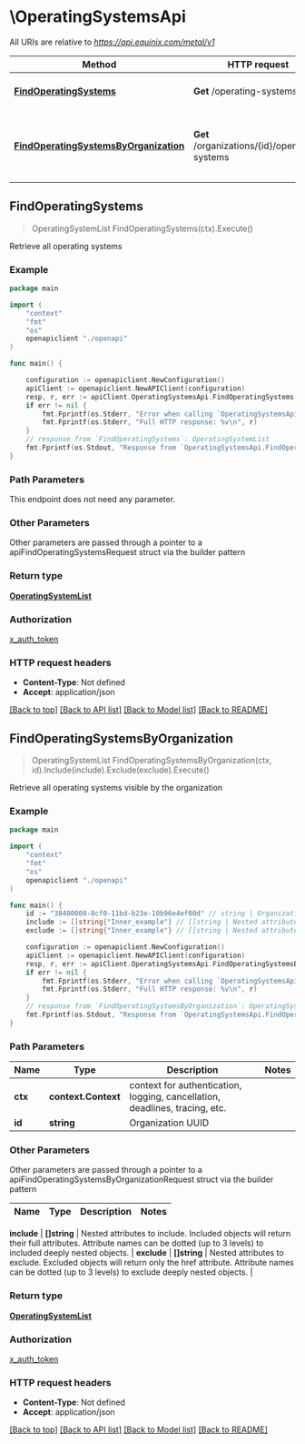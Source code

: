 # \OperatingSystemsApi

All URIs are relative to *https://api.equinix.com/metal/v1*

Method | HTTP request | Description
------------- | ------------- | -------------
[**FindOperatingSystems**](OperatingSystemsApi.md#FindOperatingSystems) | **Get** /operating-systems | Retrieve all operating systems
[**FindOperatingSystemsByOrganization**](OperatingSystemsApi.md#FindOperatingSystemsByOrganization) | **Get** /organizations/{id}/operating-systems | Retrieve all operating systems visible by the organization



## FindOperatingSystems

> OperatingSystemList FindOperatingSystems(ctx).Execute()

Retrieve all operating systems



### Example

```go
package main

import (
    "context"
    "fmt"
    "os"
    openapiclient "./openapi"
)

func main() {

    configuration := openapiclient.NewConfiguration()
    apiClient := openapiclient.NewAPIClient(configuration)
    resp, r, err := apiClient.OperatingSystemsApi.FindOperatingSystems(context.Background()).Execute()
    if err != nil {
        fmt.Fprintf(os.Stderr, "Error when calling `OperatingSystemsApi.FindOperatingSystems``: %v\n", err)
        fmt.Fprintf(os.Stderr, "Full HTTP response: %v\n", r)
    }
    // response from `FindOperatingSystems`: OperatingSystemList
    fmt.Fprintf(os.Stdout, "Response from `OperatingSystemsApi.FindOperatingSystems`: %v\n", resp)
}
```

### Path Parameters

This endpoint does not need any parameter.

### Other Parameters

Other parameters are passed through a pointer to a apiFindOperatingSystemsRequest struct via the builder pattern


### Return type

[**OperatingSystemList**](OperatingSystemList.md)

### Authorization

[x_auth_token](../README.md#x_auth_token)

### HTTP request headers

- **Content-Type**: Not defined
- **Accept**: application/json

[[Back to top]](#) [[Back to API list]](../README.md#documentation-for-api-endpoints)
[[Back to Model list]](../README.md#documentation-for-models)
[[Back to README]](../README.md)


## FindOperatingSystemsByOrganization

> OperatingSystemList FindOperatingSystemsByOrganization(ctx, id).Include(include).Exclude(exclude).Execute()

Retrieve all operating systems visible by the organization



### Example

```go
package main

import (
    "context"
    "fmt"
    "os"
    openapiclient "./openapi"
)

func main() {
    id := "38400000-8cf0-11bd-b23e-10b96e4ef00d" // string | Organization UUID
    include := []string{"Inner_example"} // []string | Nested attributes to include. Included objects will return their full attributes. Attribute names can be dotted (up to 3 levels) to included deeply nested objects. (optional)
    exclude := []string{"Inner_example"} // []string | Nested attributes to exclude. Excluded objects will return only the href attribute. Attribute names can be dotted (up to 3 levels) to exclude deeply nested objects. (optional)

    configuration := openapiclient.NewConfiguration()
    apiClient := openapiclient.NewAPIClient(configuration)
    resp, r, err := apiClient.OperatingSystemsApi.FindOperatingSystemsByOrganization(context.Background(), id).Include(include).Exclude(exclude).Execute()
    if err != nil {
        fmt.Fprintf(os.Stderr, "Error when calling `OperatingSystemsApi.FindOperatingSystemsByOrganization``: %v\n", err)
        fmt.Fprintf(os.Stderr, "Full HTTP response: %v\n", r)
    }
    // response from `FindOperatingSystemsByOrganization`: OperatingSystemList
    fmt.Fprintf(os.Stdout, "Response from `OperatingSystemsApi.FindOperatingSystemsByOrganization`: %v\n", resp)
}
```

### Path Parameters


Name | Type | Description  | Notes
------------- | ------------- | ------------- | -------------
**ctx** | **context.Context** | context for authentication, logging, cancellation, deadlines, tracing, etc.
**id** | **string** | Organization UUID | 

### Other Parameters

Other parameters are passed through a pointer to a apiFindOperatingSystemsByOrganizationRequest struct via the builder pattern


Name | Type | Description  | Notes
------------- | ------------- | ------------- | -------------

 **include** | **[]string** | Nested attributes to include. Included objects will return their full attributes. Attribute names can be dotted (up to 3 levels) to included deeply nested objects. | 
 **exclude** | **[]string** | Nested attributes to exclude. Excluded objects will return only the href attribute. Attribute names can be dotted (up to 3 levels) to exclude deeply nested objects. | 

### Return type

[**OperatingSystemList**](OperatingSystemList.md)

### Authorization

[x_auth_token](../README.md#x_auth_token)

### HTTP request headers

- **Content-Type**: Not defined
- **Accept**: application/json

[[Back to top]](#) [[Back to API list]](../README.md#documentation-for-api-endpoints)
[[Back to Model list]](../README.md#documentation-for-models)
[[Back to README]](../README.md)

